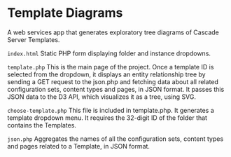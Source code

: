 # Template Diagrams

A web services app that generates exploratory tree diagrams of Cascade Server Templates.

`index.html`
Static PHP form displaying folder and instance dropdowns.

`template.php`
This is the main page of the project. Once a template ID is selected from the dropdown, it displays an entity relationship tree by sending a GET request to the json.php and fetching data about all related configuration sets, content types and pages, in JSON format. It passes this JSON data to the D3 API, which visualizes it as a tree, using SVG.

`choose-template.php`
This file is included in template.php. It generates a template dropdown menu. It requires the 32-digit ID of the folder that contains the Templates.

`json.php`
Aggregates the names of all the configuration sets, content types and pages related to a Template, in JSON format.

